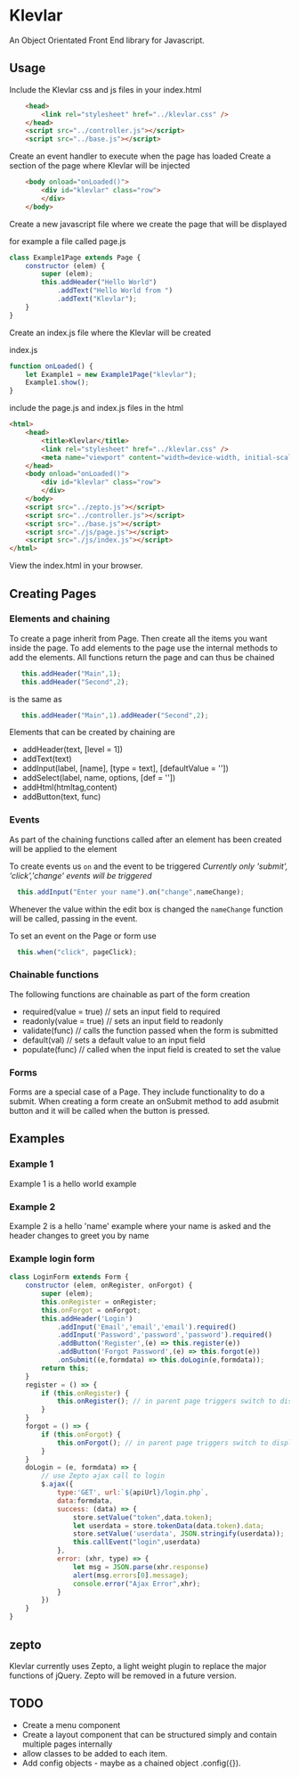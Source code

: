 # Klevlar

An Object Orientated Front End library for Javascript.

## Usage

Include the Klevlar css and js files in your index.html

```html
	<head>
        <link rel="stylesheet" href="../klevlar.css" />
	</head>
    <script src="../controller.js"></script>
    <script src="../base.js"></script>
```

Create an event handler to execute when the page has loaded
Create a section of the page where Klevlar will be injected

```html
	<body onload="onLoaded()">
        <div id="klevlar" class="row">
        </div>
	</body>
```

Create a new javascript file where we create the page that will be displayed

for example a file called page.js
```javascript
class Example1Page extends Page {
    constructor (elem) {
        super (elem);
        this.addHeader("Hello World")
            .addText("Hello World from ")
            .addText("Klevlar");
    }
}
```

Create an index.js file where the Klevlar will be created

index.js
```javascript
function onLoaded() {
    let Example1 = new Example1Page("klevlar");
    Example1.show();
}
```

include the page.js and index.js files in the html

```html
<html>
	<head>
		<title>Klevlar</title>
        <link rel="stylesheet" href="../klevlar.css" />
        <meta name="viewport" content="width=device-width, initial-scale=1.0">
	</head>
	<body onload="onLoaded()">
        <div id="klevlar" class="row">
        </div>
	</body>
    <script src="../zepto.js"></script>
    <script src="../controller.js"></script>
    <script src="../base.js"></script>
    <script src="./js/page.js"></script>
    <script src="./js/index.js"></script>
</html>
```

View the index.html in your browser.

## Creating Pages

### Elements and chaining
To create a page inherit from Page. Then create all the items you want inside the page. To add elements to the page use the internal methods to add the elements. All functions return the page and can thus be chained

```javascript
   this.addHeader("Main",1);
   this.addHeader("Second",2);
```

is the same as

```javascript
   this.addHeader("Main",1).addHeader("Second",2);
```

Elements that can be created by chaining are

- addHeader(text, [level = 1])
- addText(text)
- addInput(label, [name], [type = text], [defaultValue = ''])
- addSelect(label, name, options, [def = ''])
- addHtml(htmltag,content)
- addButton(text, func)

### Events

As part of the chaining functions called after an element has been created will be applied to the element

To create events us `on` and the event to be triggered
_Currently only 'submit', 'click','change' events will be triggered_

```javascript
  this.addInput("Enter your name").on("change",nameChange);
```

Whenever the value within the edit box is changed the `nameChange` function will be called, passing in the event.

To set an event on the Page or form use

```javascript
  this.when("click", pageClick);
```

### Chainable functions

The following functions are chainable as part of the form creation

- required(value = true) // sets an input field to required
- readonly(value = true) // sets an input field to readonly
- validate(func) // calls the function passed when the form is submitted
- default(val) // sets a default value to an input field
- populate(func) // called when the input field is created to set the value 

### Forms

Forms are a special case of a Page. They include functionality to do a submit. When creating a form create an onSubmit method to add asubmit button and it will be called when the button is pressed.

## Examples

### Example 1

Example 1 is a hello world  example

### Example 2 

Example 2 is a hello 'name' example where your name is asked and the header changes to greet you by name

### Example login form

```javascript
class LoginForm extends Form {
    constructor (elem, onRegister, onForgot) {
        super (elem);
        this.onRegister = onRegister;
        this.onForgot = onForgot;
        this.addHeader('Login')
            .addInput('Email','email','email').required()
            .addInput('Password','password','password').required()
            .addButton('Register',(e) => this.register(e))
            .addButton('Forgot Password',(e) => this.forgot(e))
            .onSubmit((e,formdata) => this.doLogin(e,formdata));
        return this;
    }
    register = () => {
        if (this.onRegister) {
            this.onRegister(); // in parent page triggers switch to display a register form instead
        }
    }
    forgot = () => {
        if (this.onForgot) {
            this.onForgot(); // in parent page triggers switch to display a lost password form instead
        }
    }
    doLogin = (e, formdata) => {
        // use Zepto ajax call to login
        $.ajax({
            type:'GET', url:`${apiUrl}/login.php`,
            data:formdata, 
            success: (data) => {
                store.setValue("token",data.token);
                let userdata = store.tokenData(data.token).data;
                store.setValue('userdata', JSON.stringify(userdata));
                this.callEvent("login",userdata)
            },
            error: (xhr, type) => {
                let msg = JSON.parse(xhr.response)
                alert(msg.errors[0].message);
                console.error("Ajax Error",xhr);
            }
        })
    }
}
```

## zepto

Klevlar currently uses Zepto, a light weight plugin to replace the major functions of jQuery.
Zepto will be removed in a future version.


## TODO

- Create a menu component
- Create a layout component that can be structured simply and contain multiple pages internally
- allow classes to be added to each item.
- Add config objects - maybe as a chained object .config({}).